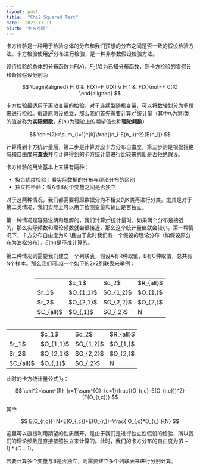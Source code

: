 ```yaml
---
layout: post
title:  "Chi2 Squared Test"
date:  2023-11-11
blurb: "卡方检验"
---
```


卡方检验是一种用于检验总体的分布和我们预想的分布之间是否一致的假设检验方法。卡方检验使用$\chi^{2}$分布进行检验，是一种非参数假设检验方法。

设待检验的总体的分布函数为$F(X)$，$F_0(X)$为已知分布函数，则卡方检验的零假设和备择假设分别为

$$
\begin{aligned}
    H_0 &: F(X)=F_0(X) \\
    H_1 &: F(X)\not=F_0(X)
\end{aligned}
$$

卡方检验最适用于离散变量的检验，对于连续型随机变量，可以将数轴划分为多段来进行检验。假设原假设成立，那么我们首先需要计算$\chi^2$统计量（其中$n_i$为第i类的值被称为**实际频数**，$E(n_i)$为理论上的期望值也称**理论频数**）

$$
\chi^{2}=\sum_{i=1}^{k}\frac{(n_i-E(n_i))^2}{E(n_i)}
$$

计算得到卡方统计量后，第二步是计算对应卡方分布自由度，第三步则是根据拒绝域和自由度来**查表**并与计算得到的卡方统计量进行比较来判断是否拒绝假设。

卡方检验的用处基本上来讲有两种：

+ 拟合优度检验：看实际数据的分布与理论分布的区别
+ 独立性检验：看A与B两个变量之间是否独立

对于这两种情况，我们都需要将原数据分为不相交的K类再进行分类。尤其是对于第二类情况，我们实际上可以用于检测变量和输出是否独立。

第一种情况是容易说明和理解的，我们计算$\chi^2$统计量时，如果两个分布是接近的，那么实际频数和理论频数就会很接近，那么这个统计量值就会较小。第一种情况下，卡方分布自由度为K-1且由于此时我们有一个假设的理论分布（如假设原分布为泊松分布），$E(n_i)$是不难计算的。

第二种情况则需要我们建立一个列联表，假设A有R种取值，B有C种取值，总共有N个样本。那么我们可以j一个如下的2x2列联表来举例：

<!-- \hline
~      & $c_1$   & $c_2$   & $R_{\text{all}}$ \\ 
\hline
$r_1$  & $O_{1,1}$ & $O_{1,2}$ & $O_{1,}$\\ 
$r_2$  & $O_{2,1}$ & $O_{2,2}$ & $O_{2,}$\\ 
$C_{\text{all}}$ & $O_{,1}$ & $O_{,2}$ & $N$\\ 
\hline -->
<div style="margin: 0 auto; display: table;">
  <table>
        <tr>
            <td></td>
            <td>$c_1$</td>
            <td>$c_2$</td>
            <td>$R_{all}$</td>
        </tr>
        <tr>
            <td>$r_1$</td>
            <td>$O_{1,1}$</td>
            <td>$O_{1,2}$</td>
            <td>$O_{1,}$</td>
        </tr>
        <tr>
            <td>$r_2$</td>
            <td>$O_{2,1}$</td>
            <td>$O_{2,2}$</td>
            <td>$O_{2,}$</td>
        </tr>
        <tr>
            <td>$C_{all}$</td>
            <td>$O_{,1}$</td>
            <td>$O_{,2}$</td>
            <td>N</td>
        </tr>
    </table>
</div>


<div style="text-align: center;">
    <table>
        <tr>
            <td></td>
            <td>$c_1$</td>
            <td>$c_2$</td>
            <td>$R_{all}$</td>
        </tr>
        <tr>
            <td>$r_1$</td>
            <td>$O_{1,1}$</td>
            <td>$O_{1,2}$</td>
            <td>$O_{1,}$</td>
        </tr>
        <tr>
            <td>$r_2$</td>
            <td>$O_{2,1}$</td>
            <td>$O_{2,2}$</td>
            <td>$O_{2,}$</td>
        </tr>
        <tr>
            <td>$C_{all}$</td>
            <td>$O_{,1}$</td>
            <td>$O_{,2}$</td>
            <td>N</td>
        </tr>
    </table>
</div>

此时的卡方统计量公式为：

$$
\chi^2=\sum^{R}_{r=1}\sum^{C}_{c=1}\frac{(O_{r,c}-E(O_{r,c}))^2}{E(O_{r,c})}
$$

其中

$$
E(O_{r,c})=N*E(O_{,c})*E(O_{r,})=\frac{ O_{,c}*O_{r,} }{N}
$$

这里可以直接利用期望的性质展开，是由于我们是进行独立性假设的检验，所以我们的理论频数是直接按照独立来计算的。此时，我们的卡方分布的自由度为$(R-1)*(C-1)$。

若要计算多个变量与B是否独立，则需要建立多个列联表来进行分别计算。

